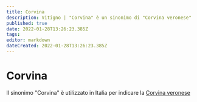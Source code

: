 ```yaml
---
title: Corvina
description: Vitigno | "Corvina" è un sinonimo di "Corvina veronese"
published: true
date: 2022-01-28T13:26:23.385Z
tags: 
editor: markdown
dateCreated: 2022-01-28T13:26:23.385Z
---
```


# Corvina

Il sinonimo "Corvina" è utilizzato in Italia per indicare la [Corvina veronese](/vitigni/Italia/bacca-nera/corvina-veronese)